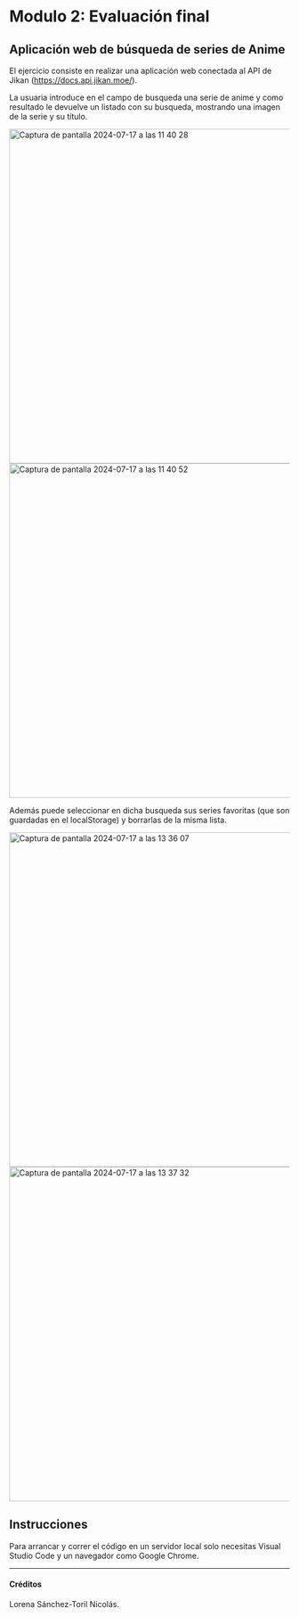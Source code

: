 # Modulo 2: Evaluación final
## Aplicación web de búsqueda de series de Anime

El ejercicio consiste en realizar una aplicación web conectada al API de Jikan (https://docs.api.jikan.moe/).

La usuaria introduce en el campo de busqueda una serie de anime y como resultado le devuelve un listado con su busqueda, mostrando una imagen de la serie y su título. 

<img width="600" alt="Captura de pantalla 2024-07-17 a las 11 40 28" src="https://github.com/user-attachments/assets/a57f18d6-4d63-414f-8fe5-37711b50462f"> <img width="600" alt="Captura de pantalla 2024-07-17 a las 11 40 52" src="https://github.com/user-attachments/assets/db3a5f5c-31d9-4c7c-b80d-76a1b1a6d3f5">

Además puede seleccionar en dicha busqueda sus series favoritas (que son guardadas en el localStorage) y borrarlas de la misma lista. 

<img width="600" alt="Captura de pantalla 2024-07-17 a las 13 36 07" src="https://github.com/user-attachments/assets/b1ec48fa-a8ab-4321-b952-bc312bb7efed">

<img width="600" alt="Captura de pantalla 2024-07-17 a las 13 37 32" src="https://github.com/user-attachments/assets/7714634e-ec6e-449c-8287-d6a4b606e754">

## Instrucciones

Para arrancar y correr el código en un servidor local solo necesitas Visual Studio Code y un navegador como Google Chrome. 

_____

#### Créditos

 Lorena Sánchez-Toril Nicolás.


